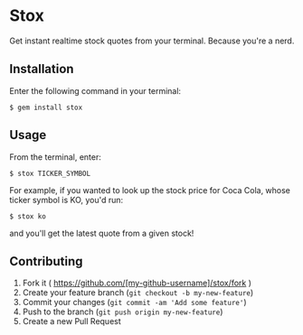 # Stox

Get instant realtime stock quotes from your terminal. Because you're a nerd.

## Installation

Enter the following command in your terminal:

    $ gem install stox

## Usage

From the terminal, enter:

    $ stox TICKER_SYMBOL

For example, if you wanted to look up the stock price for Coca Cola, whose ticker symbol is KO, you'd run:

    $ stox ko

and you'll get the latest quote from a given stock!

## Contributing

1. Fork it ( https://github.com/[my-github-username]/stox/fork )
2. Create your feature branch (`git checkout -b my-new-feature`)
3. Commit your changes (`git commit -am 'Add some feature'`)
4. Push to the branch (`git push origin my-new-feature`)
5. Create a new Pull Request
